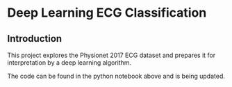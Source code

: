 # Deep Learning ECG Classification


## Introduction
This project explores the Physionet 2017 ECG dataset and prepares it for interpretation by a deep learning algorithm. 

The code can be found in the python notebook above and is being updated.
